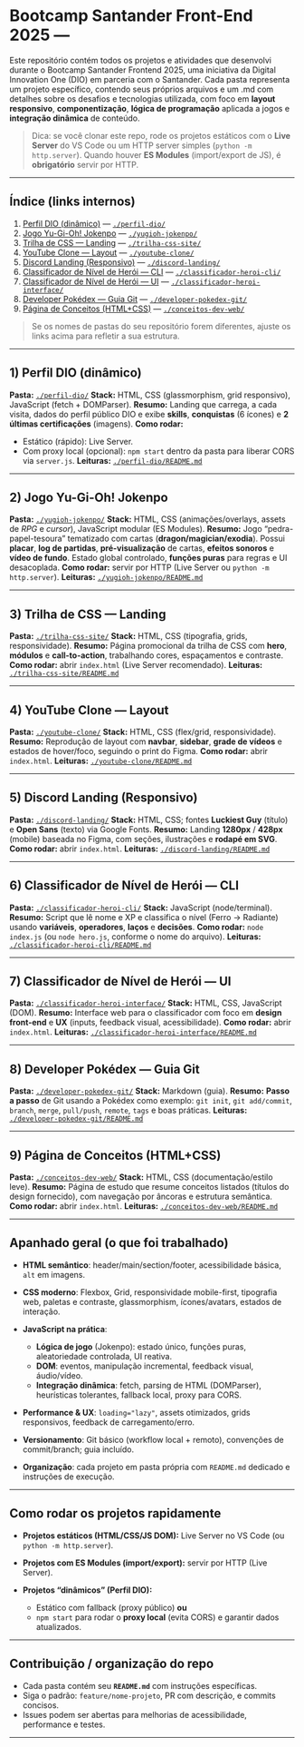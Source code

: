 # Bootcamp Santander Front-End 2025 — 

Este repositório contém todos os projetos e atividades que desenvolvi durante o Bootcamp Santander Frontend 2025, uma iniciativa da Digital Innovation One (DIO) em parceria com o Santander. Cada pasta representa um projeto específico, contendo seus próprios arquivos e um .md com detalhes sobre os desafios e tecnologias utilizada, com foco em **layout responsivo**, **componentização**, **lógica de programação** aplicada a jogos e **integração dinâmica** de conteúdo.

> Dica: se você clonar este repo, rode os projetos estáticos com o **Live Server** do VS Code ou um HTTP server simples (`python -m http.server`). Quando houver **ES Modules** (import/export de JS), é **obrigatório** servir por HTTP.

---

## Índice (links internos)

1. [Perfil DIO (dinâmico)](#1-perfil-dio-dinâmico) — [`./perfil-dio/`](./perfil-dio/)
2. [Jogo Yu-Gi-Oh! Jokenpo](#2-jogo-yu-gi-oh-jokenpo) — [`./yugioh-jokenpo/`](./yugioh-jokenpo/)
3. [Trilha de CSS — Landing](#3-trilha-de-css--landing) — [`./trilha-css-site/`](./trilha-css-site/)
4. [YouTube Clone — Layout](#4-youtube-clone--layout) — [`./youtube-clone/`](./youtube-clone/)
5. [Discord Landing (Responsivo)](#5-discord-landing-responsivo) — [`./discord-landing/`](./discord-landing/)
6. [Classificador de Nível de Herói — CLI](#6-classificador-de-nível-de-herói--cli) — [`./classificador-heroi-cli/`](./classificador-heroi-cli/)
7. [Classificador de Nível de Herói — UI](#7-classificador-de-nível-de-herói--ui) — [`./classificador-heroi-interface/`](./classificador-heroi-interface/)
8. [Developer Pokédex — Guia Git](#8-developer-pokédex--guia-git) — [`./developer-pokedex-git/`](./developer-pokedex-git/)
9. [Página de Conceitos (HTML+CSS)](#9-página-de-conceitos-htmlcss) — [`./conceitos-dev-web/`](./conceitos-dev-web/)

> Se os nomes de pastas do seu repositório forem diferentes, ajuste os links acima para refletir a sua estrutura.

---

## 1) Perfil DIO (dinâmico)

**Pasta:** [`./perfil-dio/`](./perfil-dio/)
**Stack:** HTML, CSS (glassmorphism, grid responsivo), JavaScript (fetch + DOMParser).
**Resumo:** Landing que carrega, a cada visita, dados do perfil público DIO e exibe **skills**, **conquistas** (6 ícones) e **2 últimas certificações** (imagens).
**Como rodar:**

* Estático (rápido): Live Server.
* Com proxy local (opcional): `npm start` dentro da pasta para liberar CORS via `server.js`.
  **Leituras:** [`./perfil-dio/README.md`](./perfil-dio/README.md)

---

## 2) Jogo Yu-Gi-Oh! Jokenpo

**Pasta:** [`./yugioh-jokenpo/`](./yugioh-jokenpo/)
**Stack:** HTML, CSS (animações/overlays, assets de *RPG* e *cursor*), JavaScript modular (ES Modules).
**Resumo:** Jogo “pedra-papel-tesoura” tematizado com cartas (**dragon/magician/exodia**). Possui **placar**, **log de partidas**, **pré-visualização** de cartas, **efeitos sonoros** e **vídeo de fundo**. Estado global controlado, **funções puras** para regras e UI desacoplada.
**Como rodar:** servir por HTTP (Live Server ou `python -m http.server`).
**Leituras:** [`./yugioh-jokenpo/README.md`](./yugioh-jokenpo/README.md)

---

## 3) Trilha de CSS — Landing

**Pasta:** [`./trilha-css-site/`](./trilha-css-site/)
**Stack:** HTML, CSS (tipografia, grids, responsividade).
**Resumo:** Página promocional da trilha de CSS com **hero**, **módulos** e **call-to-action**, trabalhando cores, espaçamentos e contraste.
**Como rodar:** abrir `index.html` (Live Server recomendado).
**Leituras:** [`./trilha-css-site/README.md`](./trilha-css-site/README.md)

---

## 4) YouTube Clone — Layout

**Pasta:** [`./youtube-clone/`](./youtube-clone/)
**Stack:** HTML, CSS (flex/grid, responsividade).
**Resumo:** Reprodução de layout com **navbar**, **sidebar**, **grade de vídeos** e estados de hover/foco, seguindo o print do Figma.
**Como rodar:** abrir `index.html`.
**Leituras:** [`./youtube-clone/README.md`](./youtube-clone/README.md)

---

## 5) Discord Landing (Responsivo)

**Pasta:** [`./discord-landing/`](./discord-landing/)
**Stack:** HTML, CSS; fontes **Luckiest Guy** (título) e **Open Sans** (texto) via Google Fonts.
**Resumo:** Landing **1280px** / **428px** (mobile) baseada no Figma, com seções, ilustrações e **rodapé em SVG**.
**Como rodar:** abrir `index.html`.
**Leituras:** [`./discord-landing/README.md`](./discord-landing/README.md)

---

## 6) Classificador de Nível de Herói — CLI

**Pasta:** [`./classificador-heroi-cli/`](./classificador-heroi-cli/)
**Stack:** JavaScript (node/terminal).
**Resumo:** Script que lê nome e XP e classifica o nível (Ferro → Radiante) usando **variáveis**, **operadores**, **laços** e **decisões**.
**Como rodar:** `node index.js` (ou `node hero.js`, conforme o nome do arquivo).
**Leituras:** [`./classificador-heroi-cli/README.md`](./classificador-heroi-cli/README.md)

---

## 7) Classificador de Nível de Herói — UI

**Pasta:** [`./classificador-heroi-interface/`](./classificador-heroi-interface/)
**Stack:** HTML, CSS, JavaScript (DOM).
**Resumo:** Interface web para o classificador com foco em **design front-end** e **UX** (inputs, feedback visual, acessibilidade).
**Como rodar:** abrir `index.html`.
**Leituras:** [`./classificador-heroi-interface/README.md`](./classificador-heroi-interface/README.md)

---

## 8) Developer Pokédex — Guia Git

**Pasta:** [`./developer-pokedex-git/`](./developer-pokedex-git/)
**Stack:** Markdown (guia).
**Resumo:** **Passo a passo** de Git usando a Pokédex como exemplo: `git init`, `git add/commit`, `branch`, `merge`, `pull/push`, `remote`, `tags` e boas práticas.
**Leituras:** [`./developer-pokedex-git/README.md`](./developer-pokedex-git/README.md)

---

## 9) Página de Conceitos (HTML+CSS)

**Pasta:** [`./conceitos-dev-web/`](./conceitos-dev-web/)
**Stack:** HTML, CSS (documentação/estilo leve).
**Resumo:** Página de estudo que resume conceitos listados (títulos do design fornecido), com navegação por âncoras e estrutura semântica.
**Como rodar:** abrir `index.html`.
**Leituras:** [`./conceitos-dev-web/README.md`](./conceitos-dev-web/README.md)

---

## Apanhado geral (o que foi trabalhado)

* **HTML semântico**: header/main/section/footer, acessibilidade básica, `alt` em imagens.
* **CSS moderno**: Flexbox, Grid, responsividade mobile-first, tipografia web, paletas e contraste, glassmorphism, ícones/avatars, estados de interação.
* **JavaScript na prática**:

  * **Lógica de jogo** (Jokenpo): estado único, funções puras, aleatoriedade controlada, UI reativa.
  * **DOM**: eventos, manipulação incremental, feedback visual, áudio/vídeo.
  * **Integração dinâmica**: fetch, parsing de HTML (DOMParser), heurísticas tolerantes, fallback local, proxy para CORS.
* **Performance & UX**: `loading="lazy"`, assets otimizados, grids responsivos, feedback de carregamento/erro.
* **Versionamento**: Git básico (workflow local + remoto), convenções de commit/branch; guia incluído.
* **Organização**: cada projeto em pasta própria com `README.md` dedicado e instruções de execução.

---

## Como rodar os projetos rapidamente

* **Projetos estáticos (HTML/CSS/JS DOM):** Live Server no VS Code (ou `python -m http.server`).
* **Projetos com ES Modules (import/export):** servir por HTTP (Live Server).
* **Projetos “dinâmicos” (Perfil DIO):**

  * Estático com fallback (proxy público) **ou**
  * `npm start` para rodar o **proxy local** (evita CORS) e garantir dados atualizados.

---

## Contribuição / organização do repo

* Cada pasta contém seu **`README.md`** com instruções específicas.
* Siga o padrão: `feature/nome-projeto`, PR com descrição, e commits concisos.
* Issues podem ser abertas para melhorias de acessibilidade, performance e testes.

---
